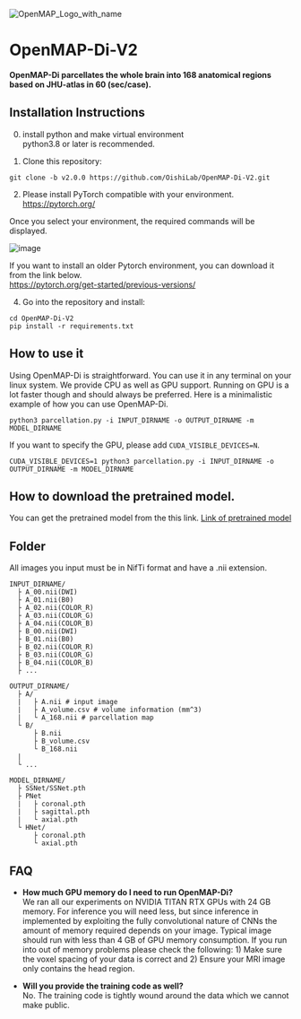 ![OpenMAP_Logo_with_name](https://github.com/OishiLab/OpenMAP-T1/assets/64403395/9ce68146-eeb7-4ce0-bd49-73f1c7ded4d8)

# OpenMAP-Di-V2
**OpenMAP-Di parcellates the whole brain into 168 anatomical regions based on JHU-atlas in 60 (sec/case).**

## Installation Instructions
0. install python and make virtual environment<br>
python3.8 or later is recommended.

1. Clone this repository:
```
git clone -b v2.0.0 https://github.com/OishiLab/OpenMAP-Di-V2.git
```
2. Please install PyTorch compatible with your environment.<br>
https://pytorch.org/

Once you select your environment, the required commands will be displayed.

![image](https://github.com/OishiLab/OpenMAP-T1-V1/v2.0.0/media/PyTorch.png)

If you want to install an older Pytorch environment, you can download it from the link below.<br>
https://pytorch.org/get-started/previous-versions/

4. Go into the repository and install:
```
cd OpenMAP-Di-V2
pip install -r requirements.txt
```

## How to use it
Using OpenMAP-Di is straightforward. You can use it in any terminal on your linux system. We provide CPU as well as GPU support. Running on GPU is a lot faster though and should always be preferred. Here is a minimalistic example of how you can use OpenMAP-Di.
```
python3 parcellation.py -i INPUT_DIRNAME -o OUTPUT_DIRNAME -m MODEL_DIRNAME
```
If you want to specify the GPU, please add ```CUDA_VISIBLE_DEVICES=N```.
```
CUDA_VISIBLE_DEVICES=1 python3 parcellation.py -i INPUT_DIRNAME -o OUTPUT_DIRNAME -m MODEL_DIRNAME
```

## How to download the pretrained model.
You can get the pretrained model from the this link.
[Link of pretrained model](https://forms.office.com/Pages/ResponsePage.aspx?id=OPSkn-axO0eAP4b4rt8N7Iz6VabmlEBIhG4j3FiMk75UNkxFRk5IRkY3MjJaNU9POUZBNlNQRzUxVy4u)

## Folder
All images you input must be in NifTi format and have a .nii extension.
```
INPUT_DIRNAME/
  ├ A_00.nii(DWI)
  ├ A_01.nii(B0)
  ├ A_02.nii(COLOR_R)
  ├ A_03.nii(COLOR_G)
  ├ A_04.nii(COLOR_B)
  ├ B_00.nii(DWI)
  ├ B_01.nii(B0)
  ├ B_02.nii(COLOR_R)
  ├ B_03.nii(COLOR_G)
  ├ B_04.nii(COLOR_B)
  ├ ...

OUTPUT_DIRNAME/
  ├ A/
  |   ├ A.nii # input image
  |   ├ A_volume.csv # volume information (mm^3)
  |   └ A_168.nii # parcellation map
  └ B/
      ├ B.nii
      ├ B_volume.csv
      └ B_168.nii
  |
  └ ...

MODEL_DIRNAME/
  ├ SSNet/SSNet.pth
  ├ PNet
  |   ├ coronal.pth
  |   ├ sagittal.pth
  |   └ axial.pth
  └ HNet/
      ├ coronal.pth
      └ axial.pth
```

## FAQ
* **How much GPU memory do I need to run OpenMAP-Di?** <br>
We ran all our experiments on NVIDIA TITAN RTX GPUs with 24 GB memory. For inference you will need less, but since inference in implemented by exploiting the fully convolutional nature of CNNs the amount of memory required depends on your image. Typical image should run with less than 4 GB of GPU memory consumption. If you run into out of memory problems please check the following: 1) Make sure the voxel spacing of your data is correct and 2) Ensure your MRI image only contains the head region.

* **Will you provide the training code as well?** <br>
No. The training code is tightly wound around the data which we cannot make public.
